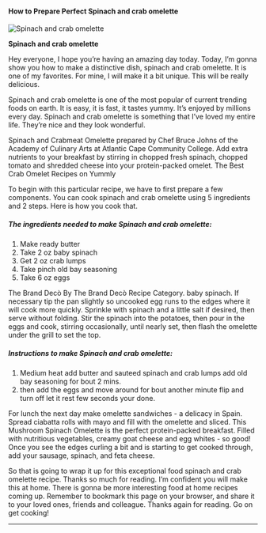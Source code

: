             

#### How to Prepare Perfect Spinach and crab omelette

![Spinach and crab omelette](https://img-global.cpcdn.com/recipes/5302773993177088/751x532cq70/spinach-and-crab-omelette-recipe-main-photo.jpg)

**Spinach and crab omelette**

Hey everyone, I hope you’re having an amazing day today. Today, I’m gonna show you how to make a distinctive dish, spinach and crab omelette. It is one of my favorites. For mine, I will make it a bit unique. This will be really delicious.

Spinach and crab omelette is one of the most popular of current trending foods on earth. It is easy, it is fast, it tastes yummy. It’s enjoyed by millions every day. Spinach and crab omelette is something that I’ve loved my entire life. They’re nice and they look wonderful.

Spinach and Crabmeat Omelette prepared by Chef Bruce Johns of the Academy of Culinary Arts at Atlantic Cape Community College. Add extra nutrients to your breakfast by stirring in chopped fresh spinach, chopped tomato and shredded cheese into your protein-packed omelet. The Best Crab Omelet Recipes on Yummly

To begin with this particular recipe, we have to first prepare a few components. You can cook spinach and crab omelette using 5 ingredients and 2 steps. Here is how you cook that.

##### The ingredients needed to make Spinach and crab omelette:

1.  Make ready butter
2.  Take 2 oz baby spinach
3.  Get 2 oz crab lumps
4.  Take pinch old bay seasoning
5.  Take 6 oz eggs

The Brand Decò By The Brand Decò Recipe Category. baby spinach. If necessary tip the pan slightly so uncooked egg runs to the edges where it will cook more quickly. Sprinkle with spinach and a little salt if desired, then serve without folding. Stir the spinach into the potatoes, then pour in the eggs and cook, stirring occasionally, until nearly set, then flash the omelette under the grill to set the top.

##### Instructions to make Spinach and crab omelette:

1.  Medium heat add butter and sauteed spinach and crab lumps add old bay seasoning for bout 2 mins.
2.  then add the eggs and move around for bout another minute flip and turn off let it rest few seconds your done.

For lunch the next day make omelette sandwiches - a delicacy in Spain. Spread ciabatta rolls with mayo and fill with the omelette and sliced. This Mushroom Spinach Omelette is the perfect protein-packed breakfast. Filled with nutritious vegetables, creamy goat cheese and egg whites - so good! Once you see the edges curling a bit and is starting to get cooked through, add your sausage, spinach, and feta cheese.

So that is going to wrap it up for this exceptional food spinach and crab omelette recipe. Thanks so much for reading. I’m confident you will make this at home. There is gonna be more interesting food at home recipes coming up. Remember to bookmark this page on your browser, and share it to your loved ones, friends and colleague. Thanks again for reading. Go on get cooking!

* * *